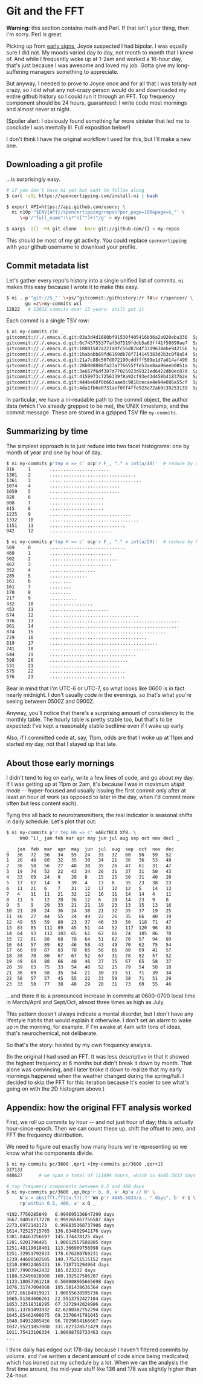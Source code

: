 # Git and the FFT
**Warning:** this section contains math and Perl. If that isn't your thing, then I'm sorry. Perl is great.

Picking up from [early signs](early-signs.md), Joyce suspected I had bipolar. I was equally sure I did not. My moods varied day to day, not month to month that I knew of. And while I frequently woke up at 1-2am and worked a 16-hour day, that's just because I was awesome and loved my job. Gotta give my long-suffering managers something to appreciate.

But anyway, I needed to prove to Joyce once and for all that I was totally not crazy, so I did what any not-crazy person would do and downloaded my entire github history so I could run it through an FFT. Top frequency component should be 24 hours, guaranteed: I write code most mornings and almost never at night.

(Spoiler alert: I obviously found something far more sinister that led me to conclude I was mentally ill. Full exposition below!)

I don't think I have the original workflow I used for this, but I'll make a new one.


## Downloading a git profile
...is surprisingly easy.

```sh
# if you don't have ni yet but want to follow along
$ curl -sSL https://spencertipping.com/install-ni | bash

$ export API=https://api.github.com/users; \
  ni n10p'"$ENV{API}/spencertipping/repos?per_page=100&page=$_"' \
     \<p'/"full_name":\s*"([^"]+)"/g' > my-repos

$ xargs -I{} -P4 git clone --bare git://github.com/{} < my-repos
```

This should be most of my git activity. You could replace `spencertipping` with your github username to download your profile.


## Commit metadata list
Let's gather every repo's history into a single unified list of commits. `ni` makes this easy because I wrote it to make this easy.

```sh
$ ni . p'"git://$_"' \<ps/^gitcommit:/githistory:/r fA\< r/spencer/ \
       gu =z\>my-commits wcl
12822   # 12822 commits over 12 years: still got it
```

Each commit is a single TSV row:

```sh
$ ni my-commits r10 _
gitcommit://./.emacs.d.git:03a3d4d1680bf91530f405416b36a2a020eba338  Spencer Tipping:spencer@spencertipping.com  1347811386  Fixed submodules
gitcommit://./.emacs.d.git:0c745755377af5d7519fddb5a63ff41f50899ae7  Spencer Tipping:spencer@spencertipping.com  1344531772  Small chnges
gitcommit://./.emacs.d.git:18801587a221a0fc56d8784f3319634ebe942156  Spencer Tipping:spencer@spencertipping.com  1347664039  Wider frame by default, smooth scrolling, viper mode
gitcommit://./.emacs.d.git:1bababb69fd6169db78f714145383d2b3c0f8a54  Spencer Tipping:spencer@spencertipping.com  1347826715  Updating/fixing submodules
gitcommit://./.emacs.d.git:21a7c88c507d072190cddfff509e1d7ad14af490  Spencer Tipping:spencer@spencertipping.com  1347826744  Re-added popup-el
gitcommit://./.emacs.d.git:28b008888fa27a776655ffe53ae8aa96eeb0051a  Spencer Tipping:spencer@spencertipping.com  1346943614  Added external copy/paste functionality
gitcommit://./.emacs.d.git:3e657f6df397d77025923d9321ed6422db0ec87d  Spencer Tipping:spencer@spencertipping.com  1346946321  Added vi-style % binding from http://www.emacswiki.org/emacs/NavigatingParentheses
gitcommit://./.emacs.d.git:4159973c7256339f8a92cf93e43d458b41837b2e  Spencer Tipping:spencer@spencertipping.com  1365450178  Various local changes
gitcommit://./.emacs.d.git:444be68f0b663aae0c9818cecae4e94e086a55cf  Spencer Tipping:spencer@spencertipping.com  1344441441  Merged changes from evan
gitcommit://./.emacs.d.git:4da1fb6e0731aef0ff4ffe923e72ab9c39253139  Spencer Tipping:spencer@spencertipping.com  1347846014  Fix submodule remotes
```

In particular, we have a ni-readable path to the commit object, the author data (which I've already grepped to be me), the UNIX timestamp, and the commit message. These are stored in a gzipped TSV file `my-commits`.


## Summarizing by time
The simplest approach is to just reduce into two facet histograms: one by month of year and one by hour of day.

```sh
$ ni my-commits p'tep m => c' ocp'r F_, "." x int(a/40)'  # reduce by month
916     1       ......................
1301    2       ................................
1361    3       ..................................
1074    4       ..........................
1059    5       ..........................
828     6       ....................
808     7       ....................
815     8       ....................
1235    9       ..............................
1332    10      .................................
1151    11      ............................
942     12      .......................

$ ni my-commits p'tep H => c' ocp'r F_, "." x int(a/20)'  # reduce by hour
569     0       ............................
460     1       .......................
502     2       .........................
462     3       .......................
352     4       .................
285     5       ..............
161     6       ........
161     7       ........
170     8       ........
217     9       ..........
332     10      ................
453     11      ......................
674     12      .................................
976     13      ................................................
961     14      ................................................
874     15      ...........................................
729     16      ....................................
819     17      ........................................
741     18      .....................................
644     19      ................................
598     20      .............................
531     21      ..........................
575     22      ............................
576     23      ............................
```

Bear in mind that I'm UTC-6 or UTC-7, so what looks like 0600 is in fact nearly midnight. I don't usually code in the evenings, so that's what you're seeing between 0500Z and 0900Z.

Anyway, you'll notice that there's a surprising amount of consistency to the monthly table. The hourly table is pretty stable too, but that's to be expected: I've kept a reasonably stable bedtime even if I wake up early.

Also, if I committed code at, say, 11pm, odds are that I woke up at 11pm and started my day, not that I stayed up that late.


## About those early mornings
I didn't tend to log on early, write a few lines of code, and go about my day. If I was getting up at 11pm or 2am, it's because I was in _maximum shipit mode_ -- hyper-focused and usually issuing the first commit only after at least an hour of work (as opposed to later in the day, when I'd commit more often but less content each).

Tying this all back to neurotransmitters, the real indicator is seasonal shifts in daily schedule. Let's plot that out:

```sh
$ ni my-commits p'r tep Hm => c' oABcfBCA XfB. \
     Wn0 ^i[_ jan feb mar apr may jun jul aug sep oct nov dec] _

_   jan  feb  mar  apr  may  jun  jul  aug  sep  oct  nov  dec
0   36   72   56   34   55   24   33   32   60   56   59   52
1   26   48   60   32   35   30   34   21   36   36   53   49
2   36   58   56   27   48   30   35   26   47   61   31   47
3   19   74   52   22   43   34   26   31   37   31   50   43
4   33   69   24   9    28   8    15   25   50   31   40   20
5   17   62   14   9    39   4    13   8    35   23   38   23
6   11   21   6    7    31   12   17   12   12   5    14   13
7   4    11   11   21   32   12   16   11   14   14   4    11
8   11   9    12   20   26   12   6    20   14   23   9    8
9   5    9    29   33   21   21   19   23   13   15   13   16
10  21   20   24   36   24   38   21   32   35   37   19   25
11  46   27   44   55   24   49   22   26   35   66   40   19
12  49   55   59   80   23   37   46   39   50   118  71   47
13  83   85   111  89   45   51   44   52   117  120  96   83
14  64   93   112  103  65   61   62   66   74   105  86   70
15  72   81   88   68   78   64   51   62   70   57   94   89
16  64   57   89   62   46   58   43   49   70   62   75   54
17  66   69   87   83   78   65   58   66   80   69   41   57
18  38   70   80   67   67   52   67   31   78   82   57   52
19  49   64   80   66   40   46   37   35   67   65   58   37
20  39   63   75   33   54   48   52   25   79   54   58   18
21  36   69   58   35   54   21   30   33   51   71   39   34
22  58   57   57   45   55   22   33   59   38   71   51   29
23  33   58   77   38   48   29   28   31   73   60   55   46
```

...and there it is: a pronounced increase in commits at 0600-0700 local time in March/April and Sept/Oct, almost three times as high as July.

This pattern doesn't always indicate a mental disorder, but I don't have any lifestyle habits that would explain it otherwise. I don't set an alarm to wake up in the morning, for example. If I'm awake at 4am with tons of ideas, that's neurochemical, not deliberate.

So that's the story: hoisted by my own frequency analysis.

(In the original I had used an FFT. It was less descriptive in that it showed the highest frequency at 6 months but didn't break it down by month. That alone was convincing, and I later broke it down to realize that my early mornings happened when the weather changed during the spring/fall. I decided to skip the FFT for this iteration because it's easier to see what's going on with the 2D histogram above.)


## Appendix: how the original FFT analysis worked
First, we roll up commits by hour -- and not just hour of day; this is actually hour-since-epoch. Then we can count these up, shift the offset to zero, and FFT the frequency distribution.

We need to figure out exactly how many hours we're representing so we know what the components divide.

```sh
$ ni my-commits pc/3600 ,qor1 +[my-commits pc/3600 ,qor+1]
337133
448627      # we span a total of 111494 hours, which is 4645.5833 days

# top frequency components between 0.5 and 400 days
$ ni my-commits pc/3600 ,qo,0cp'r b, 0, a' Xp'a // 0' \
     N'x = abs(fft.fft(x.T)).T' Wn p'r 4645.5833/a . " days", b' r-1 \
     rp'within 0.5, 400, a' x O _

4192.7750285849   0.999695136647299 days
3667.94058717278  0.999265067756507 days
2273.6972143173   0.998835368737906 days
1614.72525715765  136.634802941176 days
1381.04463256697  145.174478125 days
1281.9201796485   1.00012557588805 days
1251.48119018401  113.306909756098 days
1251.32951792833  178.676280769231 days
1239.44680502605  140.775251515152 days
1210.09932465431  16.710731294964 days
1197.79903942432  185.823332 days
1188.52496828908  160.192527586207 days
1133.18057261218  0.500008965665698 days
1076.31747004068  105.581438636364 days
1072.86184919921  1.00055638595736 days
1065.51384606261  22.5513752427184 days
1053.32518318295  67.3272942028986 days
1051.13781493932  42.6200302752294 days
1045.85462490075  69.3370641791045 days
1040.94932885456  96.7829854166667 days
1037.95211857808  331.827378571429 days
1011.75413106334  1.00098756733463 days
...
```

I think daily has edged out 178-day because I haven't filtered commits by volume, and I've written a decent amount of code since being medicated, which has ironed out my schedule by a lot. When we ran the analysis the first time around, the mid-year stuff like 136 and 178 was slightly higher than 24-hour.
